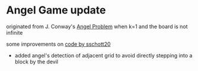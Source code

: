 # Angel Game update

originated from J. Conway's [Angel Problem](https://en.wikipedia.org/wiki/Angel_problem) when k=1 and the board is not infinite

some improvements on [code by sschott20](https://github.com/sschott20/Two_agent_Q)

- added angel's detection of adjacent grid to avoid directly stepping into a block by the devil
